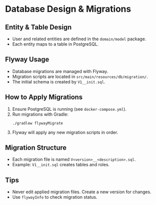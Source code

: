 # Database Design & Migrations

## Entity & Table Design

- User and related entities are defined in the `domain/model` package.
- Each entity maps to a table in PostgreSQL.

## Flyway Usage

- Database migrations are managed with Flyway.
- Migration scripts are located in `src/main/resources/db/migration/`.
- The initial schema is created by `V1__init.sql`.

## How to Apply Migrations

1. Ensure PostgreSQL is running (see `docker-compose.yml`).
2. Run migrations with Gradle:
   ```
   ./gradlew flywayMigrate
   ```
3. Flyway will apply any new migration scripts in order.

## Migration Structure

- Each migration file is named `V<version>__<description>.sql`.
- Example: `V1__init.sql` creates tables and roles.

## Tips

- Never edit applied migration files. Create a new version for changes.
- Use `flywayInfo` to check migration status.

